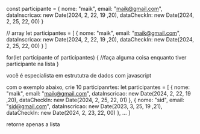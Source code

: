 const participante = {
  nome: "maik",
  email: "maik@gmail.com",
  dataInscricao: new Date(2024, 2, 22, 19 ,20),
  dataCheckIn: new Date(2024, 2, 25, 22, 00)
}

// array
let participantes = [
  {
  nome: "maik",
  email: "maik@gmail.com",
  dataInscricao: new Date(2024, 2, 22, 19 ,20),
  dataCheckIn: new Date(2024, 2, 25, 22, 00)
}
]

for(let participante of participantes) {
  //faça alguma coisa enquanto tiver participante na lista
}





você é especialista em estrututra de dados com javascript

com o exemplo abaixo, crie 10 participanrtes:
<output>
let participantes = [
  {
  nome: "maik",
  email: "maik@gmail.com",
  dataInscricao: new Date(2024, 2, 22, 19 ,20),
  dataCheckIn: new Date(2024, 2, 25, 22, 01)
  },
  {
  nome: "sid",
  email: "sid@gmail.com",
  dataInscricao: new Date(2023, 3, 25, 19 ,21),
  dataCheckIn: new Date(2024, 2, 23, 22, 00)
  },
  ...
]
</output>

retorne apenas a lista
